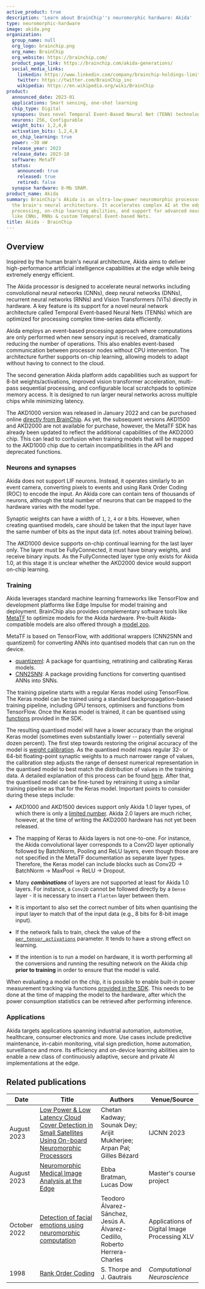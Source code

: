 ```yaml
---
active_product: true
description: 'Learn about BrainChip''s neuromorphic hardware: Akida'
type: neuromorphic-hardware
image: akida.png
organization:
  group_name: null
  org_logo: brainchip.png
  org_name: BrainChip
  org_website: https://brainchip.com/
  product_page_link: https://brainchip.com/akida-generations/
  social_media_links:
    linkedin: https://www.linkedin.com/company/brainchip-holdings-limited/
    twitter: https://twitter.com/BrainChip_inc
    wikipedia: https://en.wikipedia.org/wiki/BrainChip
product:
  announced_date: 2023-01
  applications: Smart sensing, one-shot learning
  chip_type: Digital
  synapses: Uses novel Temporal Event-Based Neural Net (TENN) technology to propogate time-encoded 2D data.
  neurons: 256, Configurable
  weight_bits: 1,2,4,8
  activation_bits: 1,2,4,8
  on_chip_learning: true
  power: ~30 mW
  release_year: 2023
  release_date: 2023-10
  software: MetaTF
  status:
    announced: true
    released: true
    retired: false
  synapse hardware: 8-Mb SRAM.  
product_name: Akida
summary: BrainChip's Akida is an ultra-low-power neuromorphic processor inspired by
  the brain's neural architecture. It accelerates complex AI at the edge through event-based
  processing, on-chip learning abilities, and support for advanced neural networks
  like CNNs, RNNs & custom Temporal Event-based Nets.
title: Akida - BrainChip
---
```


## Overview
Inspired by the human brain's neural architecture, Akida aims to deliver high-performance artificial intelligence capabilities at the edge while being extremely energy efficient.

The Akida processor is designed to accelerate neural networks including convolutional neural networks (CNNs), deep neural networks (DNNs), recurrent neural networks (RNNs) and Vision Transformers (ViTs) directly in hardware. A key feature is its support for a novel neural network architecture called Temporal Event-based Neural Nets (TENNs) which are optimized for processing complex time-series data efficiently.

Akida employs an event-based processing approach where computations are only performed when new sensory input is received, dramatically reducing the number of operations. This also enables event-based communication between processor nodes without CPU intervention. The architecture further supports on-chip learning, allowing models to adapt without having to connect to the cloud.

The second generation Akida platform adds capabilities such as support for 8-bit weights/activations, improved vision transformer acceleration, multi-pass sequential processing, and configurable local scratchpads to optimize memory access. It is designed to run larger neural networks across multiple chips while minimizing latency.

The AKD1000 version was released in January 2022 and can be purchased online [directly from BrainChip](https://shop.brainchipinc.com/). As yet, the subsequent versions AKD1500 and AKD2000 are not available for purchase, however, the MetaTF SDK has already been updated to reflect the additional capabilities of the AKD2000 chip. This can lead to confusion when training models that will be mapped to the AKD1000 chip due to certain incompatibilities in the API and deprecated functions.

### Neurons and synapses

Akida does not support LIF neurons. Instead, it operates similarly to an event camera, converting pixels to events and using Rank Order Coding (ROC) to encode the input. An Akida core can contain tens of thousands of neurons, although the total number of neurons that can be mapped to the hardware varies with the model type.

Synaptic weights can have a width of `1`, `2`, `4` or `8` bits. However, when creating quantised models, care should be taken that the input layer have the same number of bits as the input data (cf. notes about training below).

The AKD1000 device supports on-chip continual learning for the last layer only. The layer must be FullyConnected, it must have binary weights, and receive binary inputs. As the FullyConnected layer type only exists for Akida 1.0, at this stage it is unclear whether the AKD2000 device would support on-chip learning.

### Training

Akida leverages standard machine learning frameworks like TensorFlow and development platforms like Edge Impulse for model training and deployment. BrainChip also provides complementary software tools like [MetaTF](https://doc.brainchipinc.com/index.html#) to optimize models for the Akida hardware. Pre-built Akida-compatible models are also offered through a [model zoo](https://doc.brainchipinc.com/model_zoo_performance.html).

MetaTF is based on TensorFlow, with additional wrappers (CNN2SNN and quantizeml) for converting ANNs into quantised models that can run on the device.

- [quantizeml](https://doc.brainchipinc.com/api_reference/quantizeml_apis.html?highlight=quantize#module-quantizeml): A package for quantising, retratining and calibrating Keras models.
- [CNN2SNN](https://doc.brainchipinc.com/api_reference/cnn2snn_apis.html#module-cnn2snn): A package providing functions for converting quantised ANNs into SNNs.

The training pipeline starts with a regular Keras model using TensorFlow. The Keras model can be trained using a standard backpropagation-based training pipeline, including GPU tensors, optimisers and functions from TensorFlow. Once the Keras model is trained, it can be quantised using [functions](https://doc.brainchipinc.com/api_reference/quantizeml_apis.html?highlight=quantize#quantizeml.models.quantize) provided in the SDK.

The resulting quantised model will have a lower accuracy than the original Keras model (sometimes even substantially lower -- potentially several dozen percent). The first step towards restoring the original accuracy of the model is [weight calibration](https://doc.brainchipinc.com/api_reference/quantizeml_apis.html#quantizeml.models.calibrate). As the quantised model maps regular 32- or 64-bit floating-point synaptic weights to a much narrower range of values, the calibration step adjusts the range of densest numerical representation in the quantised model to best match the distribution of values in the training data. A detailed explanation of this process can be found [here](https://doc.brainchipinc.com/examples/cnn2snn/plot_1_advanced_cnn2snn.html?highlight=fit#weight-quantizer-details). After that, the quantised model can be fine-tuned by retraining it using a similar training pipeline as that for the Keras model. Important points to consider during these steps include:

- AKD1000 and AKD1500 devices support only Akida 1.0 layer types, of which there is only a [limited number](https://doc.brainchipinc.com/user_guide/akida.html#akida-1-0-layers). Akida 2.0 layers are much richer, however, at the time of writing the AKD2000 hardware has not yet been released.

- The mapping of Keras to Akida layers is not one-to-one. For instance, the Akida convolutional layer corresponds to a Conv2D layer optionally followed by BatchNorm, Pooling and ReLU layers, even though those are not specified in the MetaTF documentation as separate layer types. Therefore, the Keras model can include blocks such as Conv2D -> BatchNorm -> MaxPool -> ReLU -> Dropout.

- Many ***combinations*** of layers are not supported at least for Akida 1.0 layers. For instance, a `Conv2D` cannot be followed directly by a `Dense` layer - it is necessary to insert a `Flatten` layer between them.

- It is important to also set the correct number of bits when quantising the input layer to match that of the input data (e.g., 8 bits for 8-bit image input).

- If the network fails to train, check the value of the [`per_tensor_activations`](https://doc.brainchipinc.com/examples/quantization/plot_0_advanced_quantizeml.html?highlight=activation%20per%20tensor#the-quantization-parameters) parameter. It tends to have a strong effect on learning.

- If the intention is to run a model on hardware, it is worth performing all the conversions and running the resulting network on the Akida chip **prior to training** in order to ensure that the model is valid.

When evaluating a model on the chip, it is possible to enable built-in power measurement tracking via functions [provided in the SDK](https://doc.brainchipinc.com/user_guide/akida.html?highlight=power_measurement_enabled#performance-measurement). This needs to be done at the time of mapping the model to the hardware, after which the power consumption statistics can be retrieved after performing inference.

### Applications

Akida targets applications spanning industrial automation, automotive, healthcare, consumer electronics and more. Use cases include predictive maintenance, in-cabin monitoring, vital sign prediction, home automation, surveillance and more. Its efficiency and on-device learning abilities aim to enable a new class of continuously adaptive, secure and private AI implementations at the edge.

## Related publications

| Date | Title | Authors  | Venue/Source |
|------|-------|----------|------------- |
| August 2023 | [Low Power & Low Latency Cloud Cover Detection in Small Satellites Using On-board Neuromorphic Processors](https://ieeexplore.ieee.org/abstract/document/10191569) | Chetan Kadway; Sounak Dey; Arijit Mukherjee; Arpan Pal; Gilles Bézard | IJCNN 2023 |
| August 2023 | [Neuromorphic Medical Image Analysis at the Edge](http://www.diva-portal.org/smash/record.jsf?pid=diva2%3A1779206&dswid=-6143) | Ebba Bratman, Lucas Dow | Master's course project |
| October 2022 | [Detection of facial emotions using neuromorphic computation](https://www.spiedigitallibrary.org/conference-proceedings-of-spie/12226/122260E/Detection-of-facial-emotions-using-neuromorphic-computation/10.1117/12.2633707.short) | Teodoro Álvarez-Sánchez, Jesús A. Álvarez-Cedillo, Roberto Herrera-Charles | Applications of Digital Image Processing XLV |
| 1998 | [Rank Order Coding](https://doi.org/10.1007/978-1-4615-4831-7_19) | S. Thorpe and J. Gautrais | *Computational Neuroscience*
